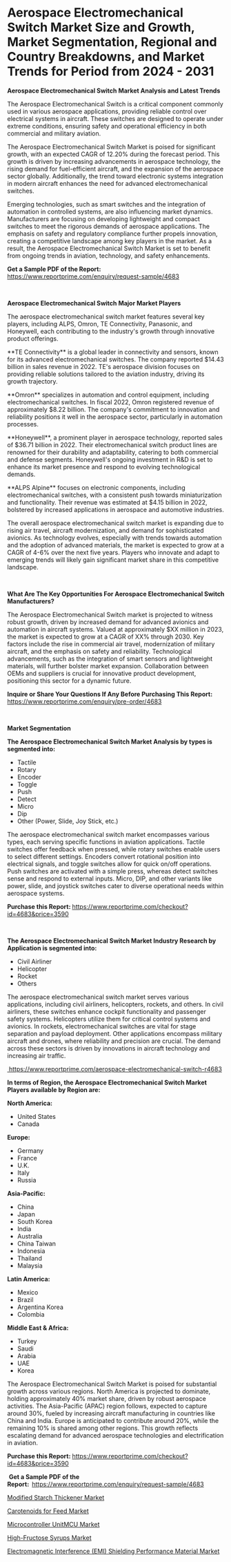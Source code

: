 <p><h1>Aerospace Electromechanical Switch Market Size and Growth, Market Segmentation, Regional and Country Breakdowns, and Market Trends for Period from 2024 -  2031</h1></p><p><strong>Aerospace Electromechanical Switch Market Analysis and Latest Trends</strong></p>
<p><p>The Aerospace Electromechanical Switch is a critical component commonly used in various aerospace applications, providing reliable control over electrical systems in aircraft. These switches are designed to operate under extreme conditions, ensuring safety and operational efficiency in both commercial and military aviation.</p><p>The Aerospace Electromechanical Switch Market is poised for significant growth, with an expected CAGR of 12.20% during the forecast period. This growth is driven by increasing advancements in aerospace technology, the rising demand for fuel-efficient aircraft, and the expansion of the aerospace sector globally. Additionally, the trend toward electronic systems integration in modern aircraft enhances the need for advanced electromechanical switches.</p><p>Emerging technologies, such as smart switches and the integration of automation in controlled systems, are also influencing market dynamics. Manufacturers are focusing on developing lightweight and compact switches to meet the rigorous demands of aerospace applications. The emphasis on safety and regulatory compliance further propels innovation, creating a competitive landscape among key players in the market. As a result, the Aerospace Electromechanical Switch Market is set to benefit from ongoing trends in aviation, technology, and safety enhancements.</p></p>
<p><strong>Get a Sample PDF of the Report:&nbsp;</strong> <a href="https://www.reportprime.com/enquiry/request-sample/4683?utm_campaign=11&utm_medium=2&utm_source=Github&utm_content=ia&utm_term=10102024&utm_id=aerospace-electromechanical-switch">https://www.reportprime.com/enquiry/request-sample/4683</a></p>
<p>&nbsp;</p>
<p><strong>Aerospace Electromechanical Switch Major Market Players</strong></p>
<p><p>The aerospace electromechanical switch market features several key players, including ALPS, Omron, TE Connectivity, Panasonic, and Honeywell, each contributing to the industry's growth through innovative product offerings.</p><p>**TE Connectivity** is a global leader in connectivity and sensors, known for its advanced electromechanical switches. The company reported $14.43 billion in sales revenue in 2022. TE's aerospace division focuses on providing reliable solutions tailored to the aviation industry, driving its growth trajectory.</p><p>**Omron** specializes in automation and control equipment, including electromechanical switches. In fiscal 2022, Omron registered revenue of approximately $8.22 billion. The company's commitment to innovation and reliability positions it well in the aerospace sector, particularly in automation processes.</p><p>**Honeywell**, a prominent player in aerospace technology, reported sales of $36.71 billion in 2022. Their electromechanical switch product lines are renowned for their durability and adaptability, catering to both commercial and defense segments. Honeywell's ongoing investment in R&D is set to enhance its market presence and respond to evolving technological demands.</p><p>**ALPS Alpine** focuses on electronic components, including electromechanical switches, with a consistent push towards miniaturization and functionality. Their revenue was estimated at $4.15 billion in 2022, bolstered by increased applications in aerospace and automotive industries.</p><p>The overall aerospace electromechanical switch market is expanding due to rising air travel, aircraft modernization, and demand for sophisticated avionics. As technology evolves, especially with trends towards automation and the adoption of advanced materials, the market is expected to grow at a CAGR of 4-6% over the next five years. Players who innovate and adapt to emerging trends will likely gain significant market share in this competitive landscape.</p></p>
<p>&nbsp;</p>
<p><strong>What Are The Key Opportunities For Aerospace Electromechanical Switch Manufacturers?</strong></p>
<p><p>The Aerospace Electromechanical Switch market is projected to witness robust growth, driven by increased demand for advanced avionics and automation in aircraft systems. Valued at approximately $XX million in 2023, the market is expected to grow at a CAGR of XX% through 2030. Key factors include the rise in commercial air travel, modernization of military aircraft, and the emphasis on safety and reliability. Technological advancements, such as the integration of smart sensors and lightweight materials, will further bolster market expansion. Collaboration between OEMs and suppliers is crucial for innovative product development, positioning this sector for a dynamic future.</p></p>
<p><strong>Inquire or Share Your Questions If Any Before Purchasing This Report:</strong> <a href="https://www.reportprime.com/enquiry/pre-order/4683?utm_campaign=11&utm_medium=2&utm_source=Github&utm_content=ia&utm_term=10102024&utm_id=aerospace-electromechanical-switch">https://www.reportprime.com/enquiry/pre-order/4683</a></p>
<p>&nbsp;</p>
<p><strong>Market Segmentation</strong></p>
<p><strong>The Aerospace Electromechanical Switch Market Analysis by types is segmented into:</strong></p>
<p><ul><li>Tactile</li><li>Rotary</li><li>Encoder</li><li>Toggle</li><li>Push</li><li>Detect</li><li>Micro</li><li>Dip</li><li>Other (Power, Slide, Joy Stick, etc.)</li></ul></p>
<p><p>The aerospace electromechanical switch market encompasses various types, each serving specific functions in aviation applications. Tactile switches offer feedback when pressed, while rotary switches enable users to select different settings. Encoders convert rotational position into electrical signals, and toggle switches allow for quick on/off operations. Push switches are activated with a simple press, whereas detect switches sense and respond to external inputs. Micro, DIP, and other variants like power, slide, and joystick switches cater to diverse operational needs within aerospace systems.</p></p>
<p><strong>Purchase this Report:&nbsp;</strong><a href="https://www.reportprime.com/checkout?id=4683&price=3590&utm_campaign=11&utm_medium=2&utm_source=Github&utm_content=ia&utm_term=10102024&utm_id=aerospace-electromechanical-switch">https://www.reportprime.com/checkout?id=4683&price=3590</a></p>
<p>&nbsp;</p>
<p><strong>The Aerospace Electromechanical Switch Market Industry Research by Application is segmented into:</strong></p>
<p><ul><li>Civil Airliner</li><li>Helicopter</li><li>Rocket</li><li>Others</li></ul></p>
<p><p>The aerospace electromechanical switch market serves various applications, including civil airliners, helicopters, rockets, and others. In civil airliners, these switches enhance cockpit functionality and passenger safety systems. Helicopters utilize them for critical control systems and avionics. In rockets, electromechanical switches are vital for stage separation and payload deployment. Other applications encompass military aircraft and drones, where reliability and precision are crucial. The demand across these sectors is driven by innovations in aircraft technology and increasing air traffic.</p></p>
<p><a href="https://www.reportprime.com/aerospace-electromechanical-switch-r4683?utm_campaign=11&utm_medium=2&utm_source=Github&utm_content=ia&utm_term=10102024&utm_id=aerospace-electromechanical-switch">&nbsp;https://www.reportprime.com/aerospace-electromechanical-switch-r4683</a></p>
<p><strong>In terms of Region, the Aerospace Electromechanical Switch Market Players available by Region are:</strong></p>
<p>
    <p> <strong> North America: </strong>
        <ul>
            <li>United States</li>
            <li>Canada</li>
        </ul>
        </p> 
    <p> <strong> Europe: </strong>
        <ul>
            <li>Germany</li>
            <li>France</li>
            <li>U.K.</li>
            <li>Italy</li>
            <li>Russia</li>
        </ul>
        </p> 
    <p> <strong> Asia-Pacific: </strong>
        <ul>
            <li>China</li>
            <li>Japan</li>
            <li>South Korea</li>
            <li>India</li>
            <li>Australia</li>
            <li>China Taiwan</li>
            <li>Indonesia</li>
            <li>Thailand</li>
            <li>Malaysia</li>
        </ul>
        </p> 
    <p> <strong> Latin America: </strong>
        <ul>
            <li>Mexico</li>
            <li>Brazil</li>
            <li>Argentina Korea</li>
            <li>Colombia</li>
        </ul>
        </p> 
    <p> <strong> Middle East & Africa: </strong>
        <ul>
            <li>Turkey</li>
            <li>Saudi</li>
            <li>Arabia</li>
            <li>UAE</li>
            <li>Korea</li>
        </ul>
    </p>
    </p>
<p><p>The Aerospace Electromechanical Switch Market is poised for substantial growth across various regions. North America is projected to dominate, holding approximately 40% market share, driven by robust aerospace activities. The Asia-Pacific (APAC) region follows, expected to capture around 30%, fueled by increasing aircraft manufacturing in countries like China and India. Europe is anticipated to contribute around 20%, while the remaining 10% is shared among other regions. This growth reflects escalating demand for advanced aerospace technologies and electrification in aviation.</p></p>
<p><strong>Purchase this Report: </strong><a href="https://www.reportprime.com/checkout?id=4683&price=3590&utm_campaign=11&utm_medium=2&utm_source=Github&utm_content=ia&utm_term=10102024&utm_id=aerospace-electromechanical-switch">https://www.reportprime.com/checkout?id=4683&price=3590</a></p>
<p>&nbsp;<strong>Get a Sample PDF of the Report:&nbsp;&nbsp;</strong><a href="https://www.reportprime.com/enquiry/request-sample/4683?utm_campaign=11&utm_medium=2&utm_source=Github&utm_content=ia&utm_term=10102024&utm_id=aerospace-electromechanical-switch">https://www.reportprime.com/enquiry/request-sample/4683</a></p>
<p><strong></strong></p>
<p><p><a href="https://issuu.com/reportprime-2/docs/modified-starch-thickener-market-si_c406a4c7952809?utm_campaign=11&utm_medium=2&utm_source=Github&utm_content=ia&utm_term=10102024&utm_id=aerospace-electromechanical-switch">Modified Starch Thickener Market</a></p><p><a href="https://www.linkedin.com/pulse/carotenoids-feed-market-trends-focusing-insight-forecast-analysis-ndavc?utm_campaign=11&utm_medium=2&utm_source=Github&utm_content=ia&utm_term=10102024&utm_id=aerospace-electromechanical-switch">Carotenoids for Feed Market</a></p><p><a href="https://github.com/lawriesievelwij/Market-Research-Report-List-1/blob/main/microcontroller-unitmcu-market.md?utm_campaign=11&utm_medium=2&utm_source=Github&utm_content=ia&utm_term=10102024&utm_id=aerospace-electromechanical-switch">Microcontroller UnitMCU Market</a></p><p><a href="https://issuu.com/reportprime-2/docs/high-fructose-syrups-market-size-20_5fa6bdf420f5ae?utm_campaign=11&utm_medium=2&utm_source=Github&utm_content=ia&utm_term=10102024&utm_id=aerospace-electromechanical-switch">High-Fructose Syrups Market</a></p><p><a href="https://www.linkedin.com/pulse/electromagnetic-interference-emi-shielding-performance-material-cxsye?utm_campaign=11&utm_medium=2&utm_source=Github&utm_content=ia&utm_term=10102024&utm_id=aerospace-electromechanical-switch">Electromagnetic Interference (EMI) Shielding Performance Material Market</a></p></p>